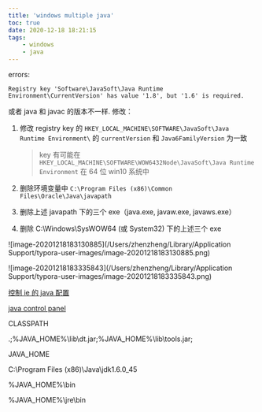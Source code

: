 ```yaml
---
title: 'windows multiple java'
toc: true
date: 2020-12-18 18:21:15
tags:
	- windows
	- java
---
```


errors:

```
Registry key 'Software\JavaSoft\Java Runtime Environment\CurrentVersion' has value '1.8', but '1.6' is required.
```

或者 java 和 javac 的版本不一样. 修改：

1. 修改 registry key 的 `HKEY_LOCAL_MACHINE\SOFTWARE\JavaSoft\Java Runtime Environment\`  的 `currentVersion` 和 `Java6FamilyVersion` 为一致

   > key 有可能在 `HKEY_LOCAL_MACHINE\SOFTWARE\WOW6432Node\JavaSoft\Java Runtime Environment` 在 64 位 win10 系统中

2. 删除环境变量中 `C:\Program Files (x86)\Common Files\Oracle\Java\javapath`

3. 删除上述 javapath 下的三个 exe（java.exe, javaw.exe, javaws.exe）

4. 删除 C:\Windows\SysWOW64 (或 System32) 下的上述三个 exe

![image-20201218183130885](/Users/zhenzheng/Library/Application Support/typora-user-images/image-20201218183130885.png)

![image-20201218183335843](/Users/zhenzheng/Library/Application Support/typora-user-images/image-20201218183335843.png)

[控制 ie 的 java 配置](https://bbs.csdn.net/topics/300069171)

[java control panel](https://zh.wikihow.com/%E5%90%AF%E7%94%A8Java)



CLASSPATH

.;%JAVA_HOME%\lib\dt.jar;%JAVA_HOME%\lib\tools.jar;



JAVA_HOME

C:\Program Files (x86)\Java\jdk1.6.0_45



%JAVA_HOME%\bin

%JAVA_HOME%\jre\bin